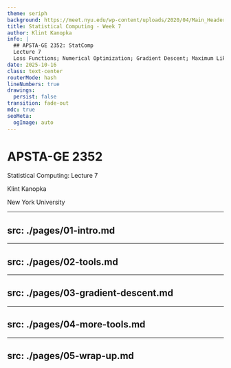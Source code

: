 ```yaml
---
theme: seriph
background: https://meet.nyu.edu/wp-content/uploads/2020/04/Main_Header.jpg
title: Statistical Computing - Week 7
author: Klint Kanopka
info: |
  ## APSTA-GE 2352: StatComp 
  Lecture 7
  Loss Functions; Numerical Optimization; Gradient Descent; Maximum Likelihood Estimation; optim()
date: 2025-10-16
class: text-center
routerMode: hash
lineNumbers: true
drawings:
  persist: false
transition: fade-out
mdc: true
seoMeta:
  ogImage: auto
---
```


# APSTA-GE 2352

Statistical Computing: Lecture 7

Klint Kanopka

New York University

---
src: ./pages/01-intro.md
---

---
src: ./pages/02-tools.md
---

---
src: ./pages/03-gradient-descent.md
---

---
src: ./pages/04-more-tools.md
---

---
src: ./pages/05-wrap-up.md
---






